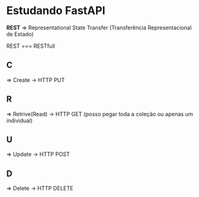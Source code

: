 <h1>Estudando FastAPI</h1>
<strong>REST</strong> => Representational State Transfer (Transferência Representacional de Estado)

REST === RESTfull

<h2><strong>C</strong></h2> => Create -> HTTP PUT
<h2><strong>R</strong></h2> => Retrive(Read) -> HTTP GET (posso pegar toda a coleção ou apenas um individual)
<h2><strong>U</strong></h2> => Update -> HTTP POST
<h2><strong>D</strong></h2> => Delete -> HTTP DELETE